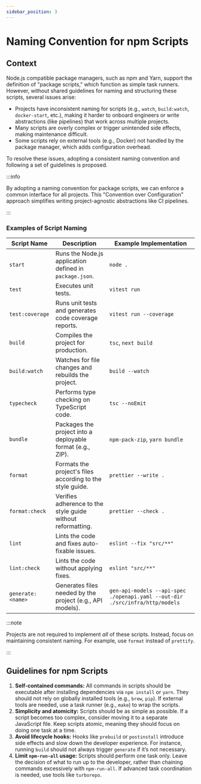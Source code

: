 ```yaml
---
sidebar_position: 3
---
```


# Naming Convention for npm Scripts

## Context

Node.js compatible package managers, such as npm and Yarn, support the
definition of "package scripts," which function as simple task runners. However,
without shared guidelines for naming and structuring these scripts, several
issues arise:

- Projects have inconsistent naming for scripts (e.g., `watch`, `build:watch`,
  `docker-start`, etc.), making it harder to onboard engineers or write
  abstractions (like pipelines) that work across multiple projects.
- Many scripts are overly complex or trigger unintended side effects, making
  maintenance difficult.
- Some scripts rely on external tools (e.g., Docker) not handled by the package
  manager, which adds configuration overhead.

To resolve these issues, adopting a consistent naming convention and following a
set of guidelines is proposed.

:::info

By adopting a naming convention for package scripts, we can enforce a common
interface for all projects. This "Convention over Configuration" approach
simplifies writing project-agnostic abstractions like CI pipelines.

:::

### Examples of Script Naming

| Script Name       | Description                                                 | Example Implementation                                                       |
| ----------------- | ----------------------------------------------------------- | ---------------------------------------------------------------------------- |
| `start`           | Runs the Node.js application defined in `package.json`.     | `node .`                                                                     |
| `test`            | Executes unit tests.                                        | `vitest run`                                                                 |
| `test:coverage`   | Runs unit tests and generates code coverage reports.        | `vitest run --coverage`                                                      |
| `build`           | Compiles the project for production.                        | `tsc`, `next build`                                                          |
| `build:watch`     | Watches for file changes and rebuilds the project.          | `build --watch`                                                              |
| `typecheck`       | Performs type checking on TypeScript code.                  | `tsc --noEmit`                                                               |
| `bundle`          | Packages the project into a deployable format (e.g., ZIP).  | `npm-pack-zip`, `yarn bundle`                                                |
| `format`          | Formats the project's files according to the style guide.   | `prettier --write .`                                                         |
| `format:check`    | Verifies adherence to the style guide without reformatting. | `prettier --check .`                                                         |
| `lint`            | Lints the code and fixes auto-fixable issues.               | `eslint --fix "src/**"`                                                      |
| `lint:check`      | Lints the code without applying fixes.                      | `eslint "src/**"`                                                            |
| `generate:<name>` | Generates files needed by the project (e.g., API models).   | `gen-api-models --api-spec ./openapi.yaml --out-dir ./src/infra/http/models` |

:::note

Projects are not required to implement _all_ of these scripts. Instead, focus on
maintaining consistent naming. For example, use `format` instead of `prettify`.

:::

## Guidelines for npm Scripts

1. **Self-contained commands:** All commands in scripts should be executable
   after installing dependencies via `npm install` or `yarn`. They should not
   rely on globally installed tools (e.g., `brew`, `pip`). If external tools are
   needed, use a task runner (e.g., `make`) to wrap the scripts.
2. **Simplicity and atomicity:** Scripts should be as simple as possible. If a
   script becomes too complex, consider moving it to a separate JavaScript file.
   Keep scripts atomic, meaning they should focus on doing one task at a time.
3. **Avoid lifecycle hooks:** Hooks like `prebuild` or `postinstall` introduce
   side effects and slow down the developer experience. For instance, running
   `build` should not always trigger `generate` if it’s not necessary.
4. **Limit `npm-run-all` usage:** Scripts should perform one task only. Leave
   the decision of what to run up to the developer, rather than chaining
   commands excessively with `npm-run-all`. If advanced task coordination is
   needed, use tools like `turborepo`.

